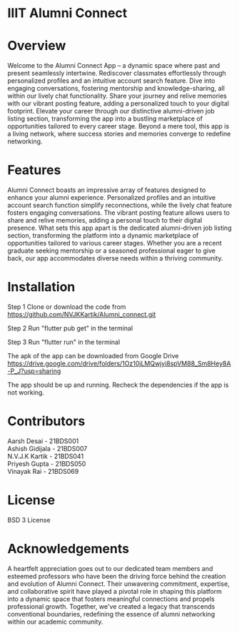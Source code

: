 # IIIT Alumni Connect

# Overview
Welcome to the Alumni Connect App – a dynamic space where past and present seamlessly intertwine. 
Rediscover classmates effortlessly through personalized profiles and an intuitive account search feature. 
Dive into engaging conversations, fostering mentorship and knowledge-sharing, all within our lively chat functionality. 
Share your journey and relive memories with our vibrant posting feature, adding a personalized touch to your digital footprint. 
Elevate your career through our distinctive alumni-driven job listing section, transforming the app into a bustling marketplace of opportunities tailored to every career stage. 
Beyond a mere tool, this app is a living network, where success stories and memories converge to redefine networking.

# Features
Alumni Connect boasts an impressive array of features designed to enhance your alumni experience. Personalized profiles and an intuitive account search function simplify reconnections, while the lively chat feature fosters engaging conversations. The vibrant posting feature allows users to share and relive memories, adding a personal touch to their digital presence. 
What sets this app apart is the dedicated alumni-driven job listing section, transforming the platform into a dynamic marketplace of opportunities tailored to various career stages. Whether you are a recent graduate seeking mentorship or a seasoned professional eager to give back, our app accommodates diverse needs within a thriving community.

# Installation
Step 1
Clone or download the code from https://github.com/NVJKKartik/Alumni_connect.git

Step 2
Run "flutter pub get" in the terminal

Step 3
Run "flutter run" in the terminal

The apk of the app can be downloaded from Google Drive https://drive.google.com/drive/folders/1Oz10jLMQwjyi8spVM88_Sm8Hey8A-P_J?usp=sharing

The app should be up and running.
Recheck the dependencies if the app is not working.

# Contributors
Aarsh Desai - 21BDS001  
Ashish Gidijala - 21BDS007  
N.V.J.K Kartik - 21BDS041  
Priyesh Gupta - 21BDS050  
Vinayak Rai - 21BDS069  

# License
BSD 3 License

# Acknowledgements
A heartfelt appreciation goes out to our dedicated team members and esteemed professors who have been the driving force behind the creation and evolution of Alumni Connect. 
Their unwavering commitment, expertise, and collaborative spirit have played a pivotal role in shaping this platform into a dynamic space that fosters meaningful connections and propels professional growth. 
Together, we've created a legacy that transcends conventional boundaries, redefining the essence of alumni networking within our academic community.
